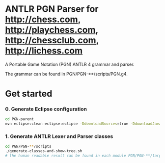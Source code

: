 # ANTLR PGN Parser for http://chess.com, http://playchess.com, http://chessclub.com, http://lichess.com

A Portable Game Notation (PGN) ANTLR 4 grammar and parser.

The grammar can be found in PGN/PGN-**/scripts/PGN.g4.

# Get started

### 0. Generate Eclipse configuration

```bash
cd PGN-parent
mvn eclipse:clean eclipse:eclipse -DdownloadSources=true -DdownloadJavadocs=true
```

### 1. Generate ANTLR Lexer and Parser classes

```bash
cd PGN/PGN-**/scripts
./generate-classes-and-show-tree.sh
# the human readable result can be found in each module PGN/PGN-**/target/tree.antlr4
```

